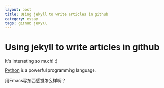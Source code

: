 ```yaml
---
layout: post
title: Using jekyll to write articles in github
category: essay
tags: github jekyll
---
```


# Using jekyll to write articles in github

It's interesting so much! :)

[Python](http://www.pythong.org) is a powerful programming language.

用Emacs写东西感觉怎么样啊？